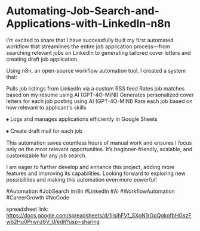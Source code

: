 # Automating-Job-Search-and-Applications-with-LinkedIn-n8n

I’m excited to share that I have successfully built my first automated workflow that streamlines the entire job application process—from searching relevant jobs on LinkedIn to generating tailored cover letters and creating draft job application.

Using n8n, an open-source workflow automation tool, I created a system that:

Pulls job listings from LinkedIn via a custom RSS feed
Rates job matches based on my resume using AI (GPT-4O-MINI)
Generates personalized cover letters for each job posting using AI (GPT-4O-MINI)
Rate each job based on how relevant to applicant's skills

⦁	Logs and manages applications efficiently in Google Sheets

⦁	Create draft mail for each job

This automation saves countless hours of manual work and ensures I focus only on the most relevant opportunities. It’s beginner-friendly, scalable, and customizable for any job search.

I am eager to further develop and enhance this project, adding more features and improving its capabilities. Looking forward to exploring new possibilities and making this automation even more powerful!

#Automation #JobSearch #n8n #LinkedIn #AI #WorkflowAutomation #CareerGrowth #NoCode


spreadsheet link: https://docs.google.com/spreadsheets/d/1ijsjhFVf_SXoN1rGpQgkofbHGszFwb2Hu0Prwnz6V_U/edit?usp=sharing

